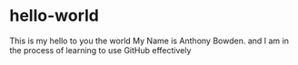 # hello-world
This is my hello to you the world
My Name is Anthony Bowden. and I am in the process of learning to use GitHub effectively 
